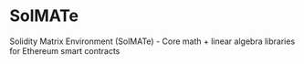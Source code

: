 # SolMATe
Solidity Matrix Environment (SolMATe) - Core math + linear algebra libraries for Ethereum smart contracts
